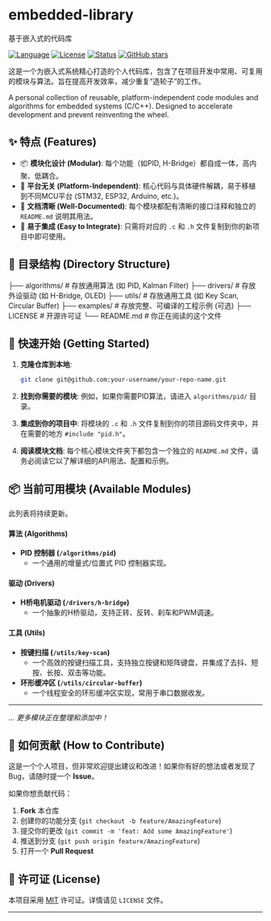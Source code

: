 # embedded-library
基于嵌入式的代码库

[![Language](https://img.shields.io/badge/Language-C%2FC%2B%2B-blue.svg)](https://en.wikipedia.org/wiki/C_(programming_language))
[![License](https://img.shields.io/badge/License-MIT-yellow.svg)](https://opensource.org/licenses/MIT)
[![Status](https://img.shields.io/badge/status-wip-green.svg)](#)
[![GitHub stars](https://img.shields.io/github/stars/your-username/your-repo-name.svg?style=social)](https://github.com/your-username/your-repo-name/stargazers)

这是一个为嵌入式系统精心打造的个人代码库，包含了在项目开发中常用、可复用的模块与算法。旨在提高开发效率，减少重复“造轮子”的工作。

A personal collection of reusable, platform-independent code modules and algorithms for embedded systems (C/C++). Designed to accelerate development and prevent reinventing the wheel.

## ✨ 特点 (Features)

*   📦 **模块化设计 (Modular)**: 每个功能（如PID, H-Bridge）都自成一体，高内聚、低耦合。
*   🔩 **平台无关 (Platform-Independent)**: 核心代码与具体硬件解耦，易于移植到不同MCU平台 (STM32, ESP32, Arduino, etc.)。
*   📝 **文档清晰 (Well-Documented)**: 每个模块都配有清晰的接口注释和独立的 `README.md` 说明其用法。
*   🚀 **易于集成 (Easy to Integrate)**: 只需将对应的 `.c` 和 `.h` 文件复制到你的新项目中即可使用。

## 📂 目录结构 (Directory Structure)
├── algorithms/ # 存放通用算法 (如 PID, Kalman Filter)
├── drivers/ # 存放外设驱动 (如 H-Bridge, OLED)
├── utils/ # 存放通用工具 (如 Key Scan, Circular Buffer)
├── examples/ # 存放完整、可编译的工程示例 (可选)
├── LICENSE # 开源许可证
└── README.md # 你正在阅读的这个文件

## 🚀 快速开始 (Getting Started)

1.  **克隆仓库到本地**:
    ```bash
    git clone git@github.com:your-username/your-repo-name.git
    ```

2.  **找到你需要的模块**:
    例如，如果你需要PID算法，请进入 `algorithms/pid/` 目录。

3.  **集成到你的项目中**:
    将模块的 `.c` 和 `.h` 文件复制到你的项目源码文件夹中，并在需要的地方 `#include "pid.h"`。

4.  **阅读模块文档**:
    每个核心模块文件夹下都包含一个独立的 `README.md` 文件，请务必阅读它以了解详细的API用法、配置和示例。

## 📦 当前可用模块 (Available Modules)

此列表将持续更新。

#### 算法 (Algorithms)
*   **PID 控制器 (`/algorithms/pid`)**
    *   一个通用的增量式/位置式 PID 控制器实现。

#### 驱动 (Drivers)
*   **H桥电机驱动 (`/drivers/h-bridge`)**
    *   一个抽象的H桥驱动，支持正转、反转、刹车和PWM调速。

#### 工具 (Utils)
*   **按键扫描 (`/utils/key-scan`)**
    *   一个高效的按键扫描工具，支持独立按键和矩阵键盘，并集成了去抖、短按、长按、双击等功能。
*   **环形缓冲区 (`/utils/circular-buffer`)**
    *   一个线程安全的环形缓冲区实现，常用于串口数据收发。

---
*... 更多模块正在整理和添加中！*

## 🤝 如何贡献 (How to Contribute)

这是一个个人项目，但非常欢迎提出建议和改进！如果你有好的想法或者发现了Bug，请随时提一个 **Issue**。

如果你想贡献代码：
1.  **Fork** 本仓库
2.  创建你的功能分支 (`git checkout -b feature/AmazingFeature`)
3.  提交你的更改 (`git commit -m 'feat: Add some AmazingFeature'`)
4.  推送到分支 (`git push origin feature/AmazingFeature`)
5.  打开一个 **Pull Request**

## 📄 许可证 (License)

本项目采用 [MIT](https://opensource.org/licenses/MIT) 许可证。详情请见 `LICENSE` 文件。

---